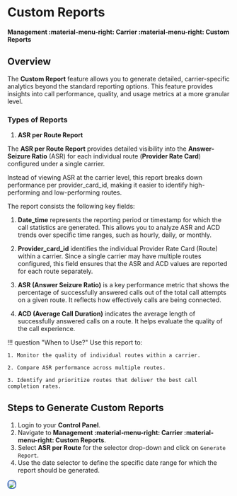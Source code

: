 # Custom Reports

**Management :material-menu-right: Carrier :material-menu-right: Custom Reports**

## Overview

The **Custom Report** feature allows you to generate detailed, carrier-specific analytics beyond the standard reporting options.
This feature provides insights into call performance, quality, and usage metrics at a more granular level.

### Types of Reports

1. **ASR per Route Report**

The **ASR per Route Report** provides detailed visibility into the **Answer-Seizure Ratio** (ASR) for each individual route (**Provider Rate Card**) configured under a single carrier.

Instead of viewing ASR at the carrier level, this report breaks down performance per provider_card_id, making it easier to identify high-performing and low-performing routes.

The report consists the following key fields:

1. **Date_time** represents the reporting period or timestamp for which the call statistics are generated. This allows you to analyze ASR and ACD trends over specific time ranges, such as hourly, daily, or monthly.

2. **Provider_card_id** identifies the individual Provider Rate Card (Route) within a carrier. Since a single carrier may have multiple routes configured, this field ensures that the ASR and ACD values are reported for each route separately.

3. **ASR (Answer Seizure Ratio)** is a key performance metric that shows the percentage of successfully answered calls out of the total call attempts on a given route. It reflects how effectively calls are being connected.

4. **ACD (Average Call Duration)** indicates the average length of successfully answered calls on a route. It helps evaluate the quality of the call experience.

!!! question "When to Use?"
    Use this report to:

    1. Monitor the quality of individual routes within a carrier.
    
    2. Compare ASR performance across multiple routes.
    
    3. Identify and prioritize routes that deliver the best call completion rates.

## Steps to Generate Custom Reports

1. Login to your **Control Panel**.
2. Navigate to **Management :material-menu-right: Carrier :material-menu-right: Custom Reports**.
3. Select **ASR per Route**  for the selector drop-down and click on `Generate Report`.
4. Use the date selector to define the specific date range for which the report should be generated.

<img src="/carrier/img/customrepcarrier.png" style="border: 2px solid #4472C4; border-radius: 8px;">
